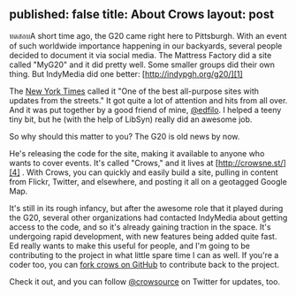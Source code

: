 published: false
title: About Crows
layout: post
---

ทดสอบA short time ago, the G20 came right here to Pittsburgh. With an event of such
worldwide importance happening in our backyards, several people decided to
document it via social media. The Mattress Factory did a site called "MyG20"
and it did pretty well. Some smaller groups did their own thing. But IndyMedia
did one better: [http://indypgh.org/g20/][1]

The [New York Times][2] called it "One of the best all-purpose sites with
updates from the streets." It got quite a lot of attention and hits from all
over. And it was put together by a good friend of mine, [@edfilo][3]. I helped
a teeny tiny bit, but he (with the help of LibSyn) really did an awesome job.

So why should this matter to you? The G20 is old news by now.

He's releasing the code for the site, making it available to anyone who wants
to cover events. It's called "Crows," and it lives at [http://crowsne.st/][4]
. With Crows, you can quickly and easily build a site, pulling in content from
Flickr, Twitter, and elsewhere, and posting it all on a geotagged Google Map.

  
It's still in its rough infancy, but after the awesome role that it played
during the G20, several other organizations had contacted IndyMedia about
getting access to the code, and so it's already gaining traction in the space.
It's undergoing rapid development, with new features being added quite fast.
Ed really wants to make this useful for people, and I'm going to be
contributing to the project in what little spare time I can as well. If you're
a coder too, you can [fork crows on GitHub][5] to contribute back to the
project.

Check it out, and you can follow [@crowsource][6] on Twitter for updates, too.

   [1]: http://indypgh.org/g20/
   [2]: http://thecaucus.blogs.nytimes.com/2009/09/24/getting-out-the-anti-globalization-message/
   [3]: http://www.twitter.com/edfilo
   [4]: http://crowsne.st/
   [5]: http://github.com/edfilo/crows
   [6]: http://twitter.com/crowsource
